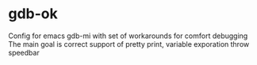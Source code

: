 # gdb-ok
Config for emacs gdb-mi with set of workarounds for comfort debugging
The main goal is correct support of pretty print, variable exporation throw speedbar
